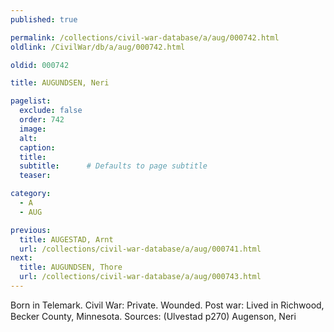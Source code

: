 ```yaml
---
published: true

permalink: /collections/civil-war-database/a/aug/000742.html
oldlink: /CivilWar/db/a/aug/000742.html

oldid: 000742

title: AUGUNDSEN, Neri

pagelist:
  exclude: false
  order: 742
  image: 
  alt:
  caption:
  title:
  subtitle:      # Defaults to page subtitle
  teaser:

category: 
  - A 
  - AUG

previous:
  title: AUGESTAD, Arnt
  url: /collections/civil-war-database/a/aug/000741.html  
next:
  title: AUGUNDSEN, Thore
  url: /collections/civil-war-database/a/aug/000743.html   
---
```

Born in Telemark. Civil War: Private. Wounded. Post war: Lived in Richwood, Becker County, Minnesota. Sources: (Ulvestad p270) &#147;Augenson, Neri&#148;